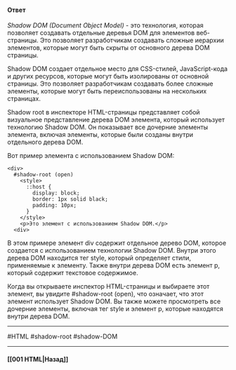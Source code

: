#### Ответ

*Shadow DOM (Document Object Model)* - это технология, которая позволяет создавать отдельные деревья DOM для элементов веб-страницы. Это позволяет разработчикам создавать сложные иерархии элементов, которые могут быть скрыты от основного дерева DOM страницы.

Shadow DOM создает отдельное место для CSS-стилей, JavaScript-кода и других ресурсов, которые могут быть изолированы от основной страницы. Это позволяет разработчикам создавать более сложные элементы, которые могут быть переиспользованы на нескольких страницах.

Shadow root в инспекторе HTML-страницы представляет собой визуальное представление дерева DOM элемента, который использует технологию Shadow DOM. Он показывает все дочерние элементы элемента, включая элементы, которые были созданы внутри отдельного дерева DOM.

Вот пример элемента с использованием Shadow DOM:

```
<div>
  #shadow-root (open)
    <style>
      ::host {
        display: block;
        border: 1px solid black;
        padding: 10px;
      }
    </style>
    <p>Это элемент с использованием Shadow DOM.</p>
  <div>
```

В этом примере элемент div содержит отдельное дерево DOM, которое создается с использованием технологии Shadow DOM. Внутри этого дерева DOM находится тег style, который определяет стили, применяемые к элементу. Также внутри дерева DOM есть элемент p, который содержит текстовое содержимое.

Когда вы открываете инспектор HTML-страницы и выбираете этот элемент, вы увидите #shadow-root (open), что означает, что этот элемент использует Shadow DOM. Вы также можете просмотреть все дочерние элементы, включая тег style и элемент p, которые находятся внутри дерева DOM.

___
#HTML #shadow-root #shadow-DOM

___

#### [[001 HTML|Назад]]
